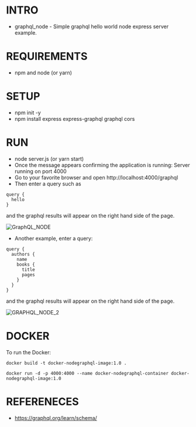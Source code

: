 
# INTRO
- graphql_node - Simple graphql hello world node express server example.

# REQUIREMENTS
- npm and node (or yarn)

# SETUP
- npm init -y
- npm install express express-graphql graphql cors


# RUN
- node server.js (or yarn start)
- Once the message appears confirming the application is running: Server running on port 4000
- Go to your favorite browser and open http://localhost:4000/graphql
- Then enter a query such as
~~~
query {
  hello
}
~~~
and the graphql results will appear on the right hand side of the page.
  
![GraphQL_NODE](https://github.com/keelyb/graphql_node/assets/7407493/fe67e6d0-896f-4c1e-9936-2a6d3bce17f6)

- Another example, enter a query:
~~~
query {
  authors {
    name
    books {
      title
      pages
    }
  }
}
~~~

and the graphql results will appear on the right hand side of the page.

![GRAPHQL_NODE_2](https://github.com/keelyb/graphql_node/assets/7407493/78d12f61-7466-431f-b3c1-a48664916e5c)

# DOCKER

To run the Docker:
~~~
docker build -t docker-nodegraphql-image:1.0 .

docker run -d -p 4000:4000 --name docker-nodegraphql-container docker-nodegraphql-image:1.0
~~~
# REFERENECES

- https://graphql.org/learn/schema/
